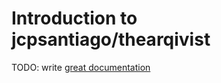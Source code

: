 # Introduction to jcpsantiago/thearqivist

TODO: write [great documentation](http://jacobian.org/writing/what-to-write/)
